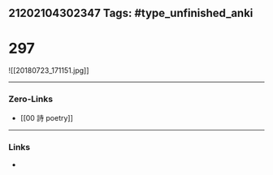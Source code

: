 21202104302347
Tags: #type_unfinished_anki 
---
# 297

![[20180723_171151.jpg]]

---
### Zero-Links
- [[00 詩 poetry]]
---
### Links
-